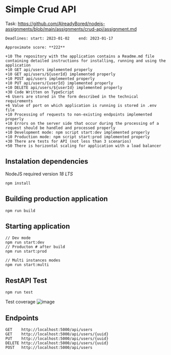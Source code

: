 # Simple Crud API
Task: https://github.com/AlreadyBored/nodejs-assignments/blob/main/assignments/crud-api/assignment.md
```
Deadlines: start: 2023-01-02	end: 2023-01-17

Approximate score: **222**
```
```
+10 The repository with the application contains a Readme.md file containing detailed instructions for installing, running and using the application
+10 GET api/users implemented properly
+10 GET api/users/${userId} implemented properly
+10 POST api/users implemented properly
+10 PUT api/users/{userId} implemented properly
+10 DELETE api/users/${userId} implemented properly
+30 Code Written on TypeScript
+6 Users are stored in the form described in the technical requirements
+6 Value of port on which application is running is stored in .env file
+10 Processing of requests to non-existing endpoints implemented properly
+10 Errors on the server side that occur during the processing of a request should be handled and processed properly
+10 Development mode: npm script start:dev implemented properly
+10 Production mode: npm script start:prod implemented properly
+30 There are tests for API (not less than 3 scenarios)
+50 There is horizontal scaling for application with a load balancer
```
## Instalation dependencies
NodeJS required version *18 LTS*
```
npm install
```
## Building production application

```
npm run build
```

## Starting application
```
// Dev mode
npm run start:dev
// Producton # after build
npm run start:prod

// Multi instances modes
npm run start:multi
```
## RestAPI Test

```
npm run test
```

Test coverage
![image](https://user-images.githubusercontent.com/90814469/210254295-3b722d2f-974c-4747-a678-44d8c5f5e9a4.png)

## Endpoints

``` 
GET    http://localhost:5000/api/users 
GET    http://localhost:5000/api/users/{uuid}
PUT    http://localhost:5000/api/users/{uuid}
DELETE http://localhost:5000/api/users/{uuid}
POST   http://localhost:5000/api/users
```
